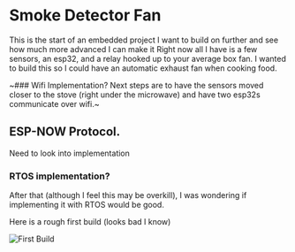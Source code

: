 # Smoke Detector Fan

This is the start of an embedded project I want to build on further and see how much more advanced I can make it
Right now all I have is a few sensors, an esp32, and a relay hooked up to your average box fan. I wanted to build this so I could have an automatic exhaust fan when cooking food.

~### Wifi Implementation?
Next steps are to have the sensors moved closer to the stove (right under the microwave) and have two esp32s communicate over wifi.~

## ESP-NOW Protocol.
Need to look into implementation

### RTOS implementation?
After that (although I feel this may be overkill), I was wondering if implementing it with RTOS would be good.

Here is a rough first build (looks bad I know)

![First Build](https://github.com/kylnan/Smoke-Detector-Fan/blob/main/IMG_0898.jpg)
